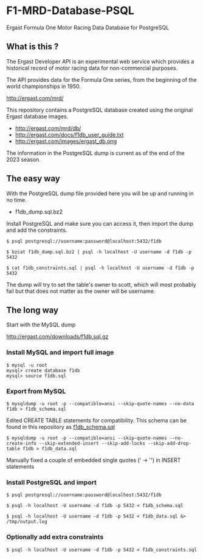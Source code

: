 # F1-MRD-Database-PSQL
Ergast Formula One Motor Racing Data Database for PostgreSQL


## What is this ?

The Ergast Developer API is an experimental web service which provides
a historical record of motor racing data for non-commercial purposes.

The API provides data for the Formula One series,
from the beginning of the world championships in 1950.

http://ergast.com/mrd/

This repository contains a PostgreSQL database created using the original Ergast database images.

- http://ergast.com/mrd/db/
- http://ergast.com/docs/f1db_user_guide.txt
- http://ergast.com/images/ergast_db.png

The information in the PostgreSQL dump is current as of the end of the 2023 season.


## The easy way

With the PostgreSQL dump file provided here you will be up and running in no time.

- f1db_dump.sql.bz2

Install PostgreSQL and make sure you can access it, then import the dump and add the constraints.

```
$ psql postgresql://username:password@localhost:5432/f1db

$ bzcat f1db_dump.sql.bz2 | psql -h localhost -U username -d f1db -p 5432

$ cat f1db_constraints.sql | psql -h localhost -U username -d f1db -p 5432
```

The dump will try to set the table's owner to scott,
which will most probably fail but that does not matter as the owner will be username.


## The long way

Start with the MySQL dump

http://ergast.com/downloads/f1db.sql.gz


### Install MySQL and import full image

```
$ mysql -u root
mysql> create database f1db
mysql> source f1db.sql
```


### Export from MySQL

```
$ mysqldump -u root -p --compatible=ansi --skip-quote-names --no-data f1db > f1db_schema.sql
```

Edited CREATE TABLE statements for compatibility.
This schema can be found in this repository as [f1db_schema.sql](f1db_schema.sql)

```
$ mysqldump -u root -p --compatible=ansi --skip-quote-names --no-create-info --skip-extended-insert --skip-add-locks --skip-add-drop-table f1db > f1db_data.sql
```

Manually fixed a couple of embedded single quotes (\' -> '') in INSERT statements


### Install PostgreSQL and import

```
$ psql postgresql://username:password@localhost:5432/f1db

$ psql -h localhost -U username -d f1db -p 5432 < f1db_schema.sql

$ psql -h localhost -U username -d f1db -p 5432 < f1db_data.sql &> /tmp/output.log
```


### Optionally add extra constraints

```
$ psql -h localhost -U username -d f1db -p 5432 < f1db_constraints.sql
```
